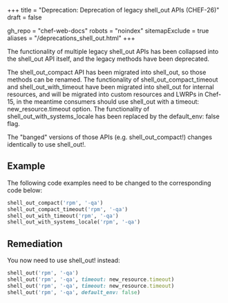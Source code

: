 +++
title = "Deprecation: Deprecation of legacy shell_out APIs (CHEF-26)"
draft = false

gh_repo = "chef-web-docs"
robots = "noindex"
sitemapExclude = true
aliases = "/deprecations_shell_out.html"
+++

The functionality of multiple legacy <span
class="title-ref">shell_out</span> APIs has been collapsed into the
<span class="title-ref">shell_out</span> API itself, and the legacy
methods have been deprecated.

The <span class="title-ref">shell_out_compact</span> API has been
migrated into <span class="title-ref">shell_out</span>, so those
methods can be renamed. The functionality of <span
class="title-ref">shell_out_compact_timeout</span> and <span
class="title-ref">shell_out_with_timeout</span> have been migrated
into <span class="title-ref">shell_out</span> for internal resources,
and will be migrated into custom resources and LWRPs in Chef-15, in the
meantime consumers should use shell_out with a <span
class="title-ref">timeout: new_resource.timeout</span> option. The
functionality of <span
class="title-ref">shell_out_with_systems_locale</span> has been
replaced by the <span class="title-ref">default_env: false</span> flag.

The "banged" versions of those APIs (e.g. <span
class="title-ref">shell_out_compact!</span>) changes identically to
use <span class="title-ref">shell_out!</span>.

## Example

The following code examples need to be changed to the corresponding code
below:

```ruby
shell_out_compact('rpm', '-qa')
shell_out_compact_timeout('rpm', '-qa')
shell_out_with_timeout('rpm', '-qa')
shell_out_with_systems_locale('rpm', '-qa')
```

## Remediation

You now need to use shell_out! instead:

```ruby
shell_out('rpm', '-qa')
shell_out('rpm', '-qa', timeout: new_resource.timeout)
shell_out('rpm', '-qa', timeout: new_resource.timeout)
shell_out('rpm', '-qa', default_env: false)
```
